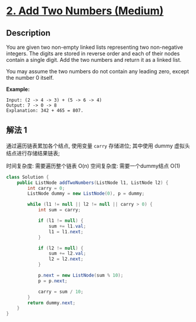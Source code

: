 # [2. Add Two Numbers (Medium)](https://leetcode.com/problems/add-two-numbers/)

## Description


You are given two non-empty linked lists representing two non-negative integers. The digits are stored in reverse order and each of their nodes contain a single digit. Add the two numbers and return it as a linked list.

You may assume the two numbers do not contain any leading zero, except the number 0 itself.

**Example:**

```
Input: (2 -> 4 -> 3) + (5 -> 6 -> 4)
Output: 7 -> 0 -> 8
Explanation: 342 + 465 = 807.
```


## 解法 1

通过遍历链表累加各个结点, 使用变量 `carry` 存储进位; 其中使用 dummy 虚拟头结点进行存储结果链表;

时间复杂度: 需要遍历整个链表 O(n)
空间复杂度: 需要一个dummy结点 O(1)

```java
class Solution {
    public ListNode addTwoNumbers(ListNode l1, ListNode l2) {
        int carry = 0;
        ListNode dummy = new ListNode(0), p = dummy;

        while (l1 != null || l2 != null || carry > 0) {
            int sum = carry;

            if (l1 != null) {
                sum += l1.val;
                l1 = l1.next;
            }

            if (l2 != null) {
                sum += l2.val;
                l2 = l2.next;
            }

            p.next = new ListNode(sum % 10);
            p = p.next;

            carry = sum / 10;
        }
        return dummy.next;
    }
}
```
